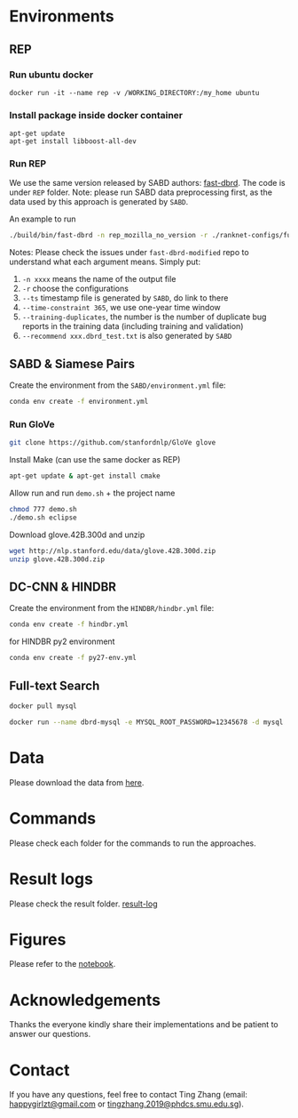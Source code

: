# Environments
## REP
### Run ubuntu docker
```
docker run -it --name rep -v /WORKING_DIRECTORY:/my_home ubuntu
```

### Install package inside docker container
```
apt-get update
apt-get install libboost-all-dev
```

### Run REP
We use the same version released by SABD authors: [fast-dbrd](https://github.com/irving-muller/fast-dbrd-modified). The code is under `REP` folder. Note: please run SABD data preprocessing first, as the data used by this approach is generated by `SABD`.

An example to run

```bash
./build/bin/fast-dbrd -n rep_mozilla_no_version -r ./ranknet-configs/full-textual-no-version.cfg --ts /YOUR_HOME_DIRECTORY/SABD/dataset/eclipse/timestamp_file.txt --time-constraint 365 --training-duplicates 922 --recommend /YOUR_HOME_DIRECTORY/SABD/dataset/eclipse/dbrd_test.txt
```

Notes:
Please check the issues under `fast-dbrd-modified` repo to understand what each argument means. Simply put:

1. `-n xxxx` means the name of the output file
2. `-r` choose the configurations
3. `--ts` timestamp file is generated by `SABD`, do link to there
4. `--time-constraint 365`, we use one-year time window
5. `--training-duplicates`, the number is the number of duplicate bug reports in the training data (including training and validation)
6. `--recommend xxx.dbrd_test.txt` is also generated by `SABD`

## SABD & Siamese Pairs
Create the environment from the `SABD/environment.yml` file:

```bash
conda env create -f environment.yml
```

### Run GloVe
```bash
git clone https://github.com/stanfordnlp/GloVe glove
```

Install Make (can use the same docker as REP)

```bash
apt-get update & apt-get install cmake
```

Allow run and run `demo.sh` + the project name

```bash
chmod 777 demo.sh
./demo.sh eclipse
```

Download glove.42B.300d and unzip

```bash
wget http://nlp.stanford.edu/data/glove.42B.300d.zip
unzip glove.42B.300d.zip
```

## DC-CNN & HINDBR
Create the environment from the `HINDBR/hindbr.yml` file:

```bash
conda env create -f hindbr.yml
```

for HINDBR py2 environment

```bash
conda env create -f py27-env.yml
```

## Full-text Search
```bash
docker pull mysql

docker run --name dbrd-mysql -e MYSQL_ROOT_PASSWORD=12345678 -d mysql
```

# Data
Please download the data from [here](https://smu-my.sharepoint.com/:u:/g/personal/tingzhang_2019_phdcs_smu_edu_sg/ETABjlpPMytLqvPJ4WmK4FMBQO2R3J1EVpmlVVN_5laM-A?e=kU4Yxf).

# Commands
Please check each folder for the commands to run the approaches.

# Result logs
Please check the result folder. [result-log](./result-log)

# Figures
Please refer to the [notebook](./data-viz/chart_graph.ipynb).
# Acknowledgements
Thanks the everyone kindly share their implementations and be patient to answer our questions.

# Contact
If you have any questions, feel free to contact Ting Zhang (email: happygirlzt@gmail.com or tingzhang.2019@phdcs.smu.edu.sg).